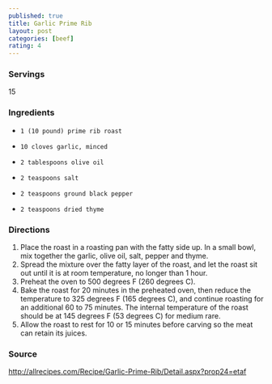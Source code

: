 ```yaml
---
published: true
title: Garlic Prime Rib
layout: post
categories: [beef]
rating: 4
---
```

### Servings
15

### Ingredients
-     1 (10 pound) prime rib roast
-     10 cloves garlic, minced
-     2 tablespoons olive oil
-     2 teaspoons salt
-     2 teaspoons ground black pepper
-     2 teaspoons dried thyme


### Directions
1. Place the roast in a roasting pan with the fatty side up. In a small bowl, mix together the garlic, olive oil, salt, pepper and thyme.
2. Spread the mixture over the fatty layer of the roast, and let the roast sit out until it is at room temperature, no longer than 1 hour.
3. Preheat the oven to 500 degrees F (260 degrees C).
4. Bake the roast for 20 minutes in the preheated oven, then reduce the temperature to 325 degrees F (165 degrees C), and continue roasting for an additional 60 to 75 minutes. The internal temperature of the roast should be at 145 degrees F (53 degrees C) for medium rare.
5. Allow the roast to rest for 10 or 15 minutes before carving so the meat can retain its juices.

### Source
<a href="http://allrecipes.com/Recipe/Garlic-Prime-Rib/Detail.aspx?prop24=etaf" target="new">http://allrecipes.com/Recipe/Garlic-Prime-Rib/Detail.aspx?prop24=etaf</a>
